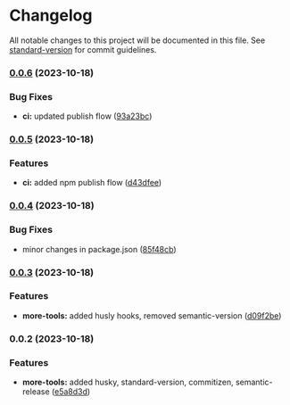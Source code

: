 # Changelog

All notable changes to this project will be documented in this file. See [standard-version](https://github.com/conventional-changelog/standard-version) for commit guidelines.

### [0.0.6](https://github.com/innopreneur/typescript-sdk-boilerplate/compare/v0.0.5...v0.0.6) (2023-10-18)


### Bug Fixes

* **ci:** updated publish flow ([93a23bc](https://github.com/innopreneur/typescript-sdk-boilerplate/commit/93a23bce18c059e4a810accc9fdd09b397134e3a))

### [0.0.5](https://github.com/innopreneur/typescript-sdk-boilerplate/compare/v0.0.4...v0.0.5) (2023-10-18)


### Features

* **ci:** added npm publish flow ([d43dfee](https://github.com/innopreneur/typescript-sdk-boilerplate/commit/d43dfee975fc17aba9f27c7a1366219eec1e520a))

### [0.0.4](https://github.com/innopreneur/typescript-sdk-boilerplate/compare/v0.0.3...v0.0.4) (2023-10-18)


### Bug Fixes

* minor changes in package.json ([85f48cb](https://github.com/innopreneur/typescript-sdk-boilerplate/commit/85f48cbe0a515bf973b91444750933adace43123))

### [0.0.3](https://github.com/innopreneur/typescript-sdk-boilerplate/compare/v0.0.2...v0.0.3) (2023-10-18)


### Features

* **more-tools:** added husly hooks, removed semantic-version ([d09f2be](https://github.com/innopreneur/typescript-sdk-boilerplate/commit/d09f2be876f8f7469b9a4504bec0244f21c1e2d4))

### 0.0.2 (2023-10-18)


### Features

* **more-tools:** added husky, standard-version, commitizen, semantic-release ([e5a8d3d](https://github.com/innopreneur/typescript-sdk-boilerplate/commit/e5a8d3dab0d08669a971e77d0151d81d15582cf3))
